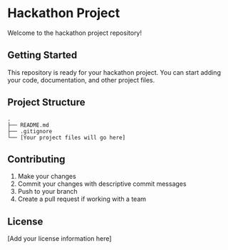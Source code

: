 # Hackathon Project

Welcome to the hackathon project repository!

## Getting Started

This repository is ready for your hackathon project. You can start adding your code, documentation, and other project files.

## Project Structure

```
.
├── README.md
├── .gitignore
└── [Your project files will go here]
```

## Contributing

1. Make your changes
2. Commit your changes with descriptive commit messages
3. Push to your branch
4. Create a pull request if working with a team

## License

[Add your license information here] 